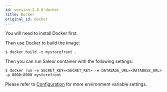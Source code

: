 ```yaml
---
id: version-2.8.0-docker
title: Docker
original_id: docker
---
```


You will need to install Docker first.

Then use Docker to build the image:

```console
$ docker build -t mystorefront .
```

Then you can run Saleor container with the following settings:

```console
$ docker run -e SECRET_KEY=<SECRET_KEY> -e DATABASE_URL=<DATABASE_URL> -p 8000:8000 mystorefront
```

Please refer to [Configuration](getting-started/configuration.md#environment-variables) for more environment variable settings.

